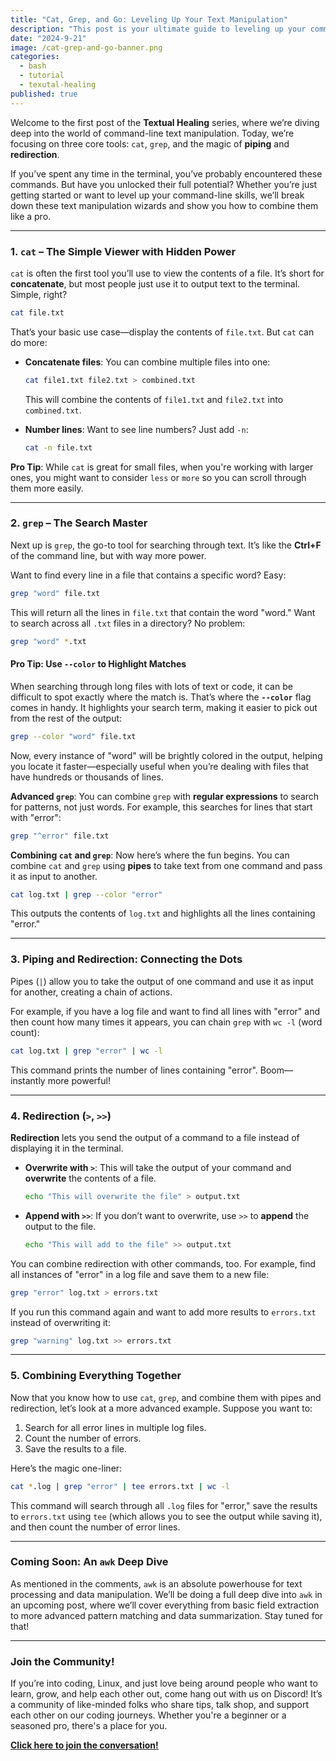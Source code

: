 ```yaml
---
title: "Cat, Grep, and Go: Leveling Up Your Text Manipulation"
description: "This post is your ultimate guide to leveling up your command-line game! We’re diving deep into the most commonly used text manipulation tools—cat, grep, and the magic of pipes and redirection. Learn how to efficiently search through text, manipulate files, and combine these tools like a pro. Plus, we’ve included a pro tip on how to use grep --color to make your searches even easier."
date: "2024-9-21"
image: /cat-grep-and-go-banner.png
categories:
  - bash
  - tutorial
  - texutal-healing
published: true
---
```


Welcome to the first post of the **Textual Healing** series, where we’re diving deep into the world of command-line text manipulation. Today, we’re focusing on three core tools: `cat`, `grep`, and the magic of **piping** and **redirection**.

If you’ve spent any time in the terminal, you’ve probably encountered these commands. But have you unlocked their full potential? Whether you’re just getting started or want to level up your command-line skills, we’ll break down these text manipulation wizards and show you how to combine them like a pro.

---

### **1. `cat` – The Simple Viewer with Hidden Power**

`cat` is often the first tool you’ll use to view the contents of a file. It’s short for **concatenate**, but most people just use it to output text to the terminal. Simple, right?

```bash
cat file.txt
```

That’s your basic use case—display the contents of `file.txt`. But `cat` can do more:

- **Concatenate files**: You can combine multiple files into one:

  ```bash
  cat file1.txt file2.txt > combined.txt
  ```

  This will combine the contents of `file1.txt` and `file2.txt` into `combined.txt`.

- **Number lines**: Want to see line numbers? Just add `-n`:

  ```bash
  cat -n file.txt
  ```

**Pro Tip**: While `cat` is great for small files, when you're working with larger ones, you might want to consider `less` or `more` so you can scroll through them more easily.

---

### **2. `grep` – The Search Master**

Next up is `grep`, the go-to tool for searching through text. It’s like the **Ctrl+F** of the command line, but with way more power.

Want to find every line in a file that contains a specific word? Easy:

```bash
grep "word" file.txt
```

This will return all the lines in `file.txt` that contain the word "word." Want to search across all `.txt` files in a directory? No problem:

```bash
grep "word" *.txt
```

#### **Pro Tip: Use `--color` to Highlight Matches**

When searching through long files with lots of text or code, it can be difficult to spot exactly where the match is. That’s where the **`--color`** flag comes in handy. It highlights your search term, making it easier to pick out from the rest of the output:

```bash
grep --color "word" file.txt
```

Now, every instance of "word" will be brightly colored in the output, helping you locate it faster—especially useful when you’re dealing with files that have hundreds or thousands of lines.

**Advanced `grep`**: You can combine `grep` with **regular expressions** to search for patterns, not just words. For example, this searches for lines that start with "error":

```bash
grep "^error" file.txt
```

**Combining `cat` and `grep`**: Now here’s where the fun begins. You can combine `cat` and `grep` using **pipes** to take text from one command and pass it as input to another.

```bash
cat log.txt | grep --color "error"
```

This outputs the contents of `log.txt` and highlights all the lines containing "error."

---

### **3. Piping and Redirection: Connecting the Dots**

Pipes (`|`) allow you to take the output of one command and use it as input for another, creating a chain of actions.

For example, if you have a log file and want to find all lines with "error" and then count how many times it appears, you can chain `grep` with `wc -l` (word count):

```bash
cat log.txt | grep "error" | wc -l
```

This command prints the number of lines containing "error". Boom—instantly more powerful!

---

### **4. Redirection (`>`, `>>`)**

**Redirection** lets you send the output of a command to a file instead of displaying it in the terminal.

- **Overwrite with `>`**: This will take the output of your command and **overwrite** the contents of a file.

  ```bash
  echo "This will overwrite the file" > output.txt
  ```

- **Append with `>>`**: If you don’t want to overwrite, use `>>` to **append** the output to the file.

  ```bash
  echo "This will add to the file" >> output.txt
  ```

You can combine redirection with other commands, too. For example, find all instances of "error" in a log file and save them to a new file:

```bash
grep "error" log.txt > errors.txt
```

If you run this command again and want to add more results to `errors.txt` instead of overwriting it:

```bash
grep "warning" log.txt >> errors.txt
```

---

### **5. Combining Everything Together**

Now that you know how to use `cat`, `grep`, and combine them with pipes and redirection, let’s look at a more advanced example. Suppose you want to:

1. Search for all error lines in multiple log files.
2. Count the number of errors.
3. Save the results to a file.

Here’s the magic one-liner:

```bash
cat *.log | grep "error" | tee errors.txt | wc -l
```

This command will search through all `.log` files for "error," save the results to `errors.txt` using `tee` (which allows you to see the output while saving it), and then count the number of error lines.

---

### **Coming Soon: An `awk` Deep Dive**

As mentioned in the comments, `awk` is an absolute powerhouse for text processing and data manipulation. We’ll be doing a full deep dive into `awk` in an upcoming post, where we’ll cover everything from basic field extraction to more advanced pattern matching and data summarization. Stay tuned for that!

---

### **Join the Community!**

If you’re into coding, Linux, and just love being around people who want to learn, grow, and help each other out, come hang out with us on Discord! It’s a community of like-minded folks who share tips, talk shop, and support each other on our coding journeys. Whether you're a beginner or a seasoned pro, there's a place for you.

**[Click here to join the conversation!](https://discord.gg/4PCy4Bz)**
